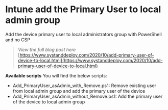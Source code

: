# Intune add the Primary User to local admin group
Add the device primary user to local administrators group with PowerShell and no CSP

> *View the full blog post here*
[https://www.systanddeploy.com/2020/10/add-primary-user-of-device-to-local.html](https://www.systanddeploy.com/2020/10/add-primary-user-of-device-to-local.html)

**Available scripts**
You will find the below scripts:
- Add_PrimaryUser_asAdmin_with_Remove.ps1: Remove existing user from local admin group and add the primary user of the device
- Add_PrimaryUser_asAdmin_without_Remove.ps1: Add the primary user of the device to local admin group
